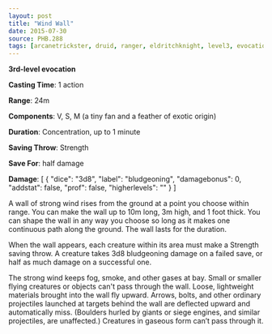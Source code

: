 ```yaml
---
layout: post
title: "Wind Wall"
date: 2015-07-30
source: PHB.288
tags: [arcanetrickster, druid, ranger, eldritchknight, level3, evocation]
---
```


**3rd-level evocation**

**Casting Time**: 1 action

**Range**: 24m

**Components**: V, S, M (a tiny fan and a feather of exotic origin)

**Duration**: Concentration, up to 1 minute

**Saving Throw**: Strength

**Save For**: half damage

**Damage**: [ { "dice": "3d8", "label": "bludgeoning", "damagebonus": 0, "addstat": false, "prof": false, "higherlevels": "" } ]

A wall of strong wind rises from the ground at a point you choose within range. You can make the wall up to 10m long, 3m high, and 1 foot thick. You can shape the wall in any way you choose so long as it makes one continuous path along the ground. The wall lasts for the duration.

When the wall appears, each creature within its area must make a Strength saving throw. A creature takes 3d8 bludgeoning damage on a failed save, or half as much damage on a successful one.

The strong wind keeps fog, smoke, and other gases at bay. Small or smaller flying creatures or objects can't pass through the wall. Loose, lightweight materials brought into the wall fly upward. Arrows, bolts, and other ordinary projectiles launched at targets behind the wall are deflected upward and automatically miss. (Boulders hurled by giants or siege engines, and similar projectiles, are unaffected.) Creatures in gaseous form can’t pass through it.
